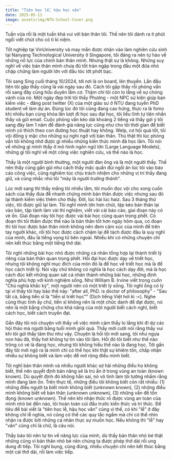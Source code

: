 ```yaml
---
title: "Tiên học lễ, hậu học văn"
date: 2025-05-11
image: assets/img/NTU-School-Cover.png
---
```


Tuần vừa rồi là một tuần khá vui với bản thân tôi. Thế nên tôi dành ra ít phút ngồi viết chút cho có tí kỉ niệm.

Tốt nghiệp tại VinUniversity và may mắn được nhận vào làm nghiên cứu sinh tại Nanyang Technological University ở Singapore, tôi đáng ra nên tự hào về những nỗ lực của chính bản thân mình. Nhưng thật sự là không. Những suy nghĩ về việc bản thân mình chưa đủ tốt tràn ngập trong đầu một đứa nhỏ chập chững làm người lớn với đầu tóc lớt phớt bạc.

Tôi sang Sing cuối tháng 10/2024, tới nơi là on board, lên thuyền. Lần đầu tiên tôi gặp thầy cũng là vài ngày sau đó. Cách tôi gặp thầy rồi phỏng vấn rồi sang đây cũng hữu duyên lắm cơ. Thậm chí tôi còn lo lắng về sự chóng vánh của nó. Một ngày đẹp trời tôi thấy Phương - một NPC sự kiện giúp bạn kiếm việc - đăng post twitter (X) của một giáo sư ở NTU đang tuyển PhD student về làm dự án. Đúng lúc đó tôi cũng đang cao hứng, thực ra là fomo khi nhiều bạn cùng khóa lần lượt đi học sau đại học, tôi liều lĩnh tự tiện nhắn thầy và gửi email. Cuộc phỏng vấn kéo dài khoảng 2 tiếng và thầy gợi ý tôi sang đây làm 1 năm để đánh giá năng lực cũng như cho tôi thời gian để biết mình có thích theo con đường học thuật hay không. Welp, cơ hội quá tốt, tôi vội đồng ý mặc cho những sự nghi ngờ với bản thân. Thú thật thì lúc phỏng vấn tôi không nhớ được gì nhiều những kiến thức mình đã học lắm. Tôi nói về những gì mình thấy ở mô hình ngôn ngữ lớn (Large Language Models), những gì tôi nghĩ về một công việc nghiên cứu, và thế nào là học.

Thầy là một người bình thường, một người đàn ông và là một người thầy. Thế nên thầy cũng gần gũi như cách thầy mặc quần đùi ngồi ăn lúc tôi vào báo cáo công việc, cũng nghiêm túc chịu trách nhiệm cho những vị trí thầy đang giữ, và cũng nhắc nhủ tôi "mày là *người trưởng thành*". 

Lúc mới sang thì thầy mắng tôi nhiều lắm, tôi muốn đọc vội cho xong cuốn sách của thầy đưa để nhanh chứng minh bản thân được việc nhưng sau đó lại thành kiếm việc thêm cho thầy. Đời, lúc hài lúc haiz. Sau 3 tháng thử việc, tôi được giữ lại làm. Tôi nghĩ mình lớn hơn chút, tập kéo bản thân lại vào bàn, tập tành làm vài thí nghiệm, viết vài cái báo cáo, giai đoạn này có vẻ ổn. Giai đoạn này tôi học được vài bài học cũng quan trọng phết. Có đoạn thì tôi thấm được thế nào là bản thân tốt hơn ngày hôm qua, có đoạn thì tôi học được bản thân mình không nên đem cảm xúc của mình để trên tay người khác, rồi tôi học được cách chậm lại để tách được đâu là suy nghĩ của mình, đâu là tiếng vọng từ bên ngoài. Nhiều khi có những chuyện chỉ nên kết thúc bằng một tiếng thở dài. 

Tôi nghĩ những bài học nhỏ được những cá nhân tổng hợp lại thành triết lý riêng của bản thân quan trọng phết. Hồi đại học được dạy về triết học, nhưng tôi không nghĩ mục đích của môn đó là để học về triết học mà là để học cách triết lý. Nói vậy chứ không có nghĩa là học cách dạy đời, mà là học cách đúc kết những quan sát cá nhân thành những bài học, những định nghĩa phù hợp với kinh nghiệm sống. Như William B. Irvine viết trong cuốn "Chủ nghĩa khắc kỷ", một người nên có một triết lý sống. Tôi nghĩ ổng có lý tại vì thầy tôi hay bảo thế này: "after all, PhD. is doctor of philosophy" - "Sau tất cả, bằng tiến sĩ là "tiến sĩ triết học"" (Dịch tiếng Việt hơi kì :<). Nghe cũng thực tỉnh ấy chứ, tiến sĩ không nên là một chức danh để đạt được, nó nên là một bằng chứng cho khả năng của  một người biết cách nghĩ, biết cách học, biết cách truyền đạt. 

Gần đây tôi nói chuyện với thầy về việc mình cảm thấy lo lắng khi đi dự các hội thảo mà người bằng tuổi mình giỏi quá. Thầy mới cười nói rằng thầy vui khi tôi gửi thầy tâm thư như vậy. Chuyện là hồi tôi mới sang, tôi như ngựa non háu đá, thầy hơi không tự tin vào tôi lắm. Hồi đó tôi biết như thế nào trông có vẻ là đang học, nhưng tôi không hiểu thế nào là đang học. Tới gần đây tôi mới ngộ ra là mình chỉ có thể học khi thật sự khiêm tốn, chấp nhận nhiều sự không biết và làm việc để mở rộng điều mình biết. 

Tôi nghĩ bản thân mình và nhiều người khác sợ hãi những điều họ không biết, thế nên quyết định bản năng sẽ là trú ẩn ở trong vùng an toàn (known known). Dù quyết định đó không hẳn sai, nó vô tình làm tôi tưởng nhầm rằng mình đang làm ổn. Trên thực tế, những điều tôi không biết còn rất nhiều: (1) những điều người ta biết mình không biết (unknown known), (2) những điều mình không biết về bản thân (unknown unknown), (3) những vấn đề tồn đọng (known unknown). Thế nên khi nhận thức rõ được vùng an toàn của mình nhỏ bé đến nào, tôi hoàn toàn cúi đầu trước kiến thức và tri thức. Để tiêu đề bài viết là "tiên học lễ, hậu học văn" cũng vì thế, có khi "lễ" ở đây không chỉ lễ nghĩa, nó cũng có thể các quy tắc ngầm mà chỉ có thể nhìn nhận ra được bởi những cá nhân thực sự muốn học. Nếu không thì "lễ" hay "văn" cũng chỉ là chữ, là câu nói.

Thầy bảo tôi nên tự tin về năng lực của mình, dù thấy bản thân nhỏ bé thật những cũng vì bản thân nhỏ bé nên chúng ta được phép thở dài rồi ung dung đi tiếp. Tôi nghĩ bụng, cũng đúng, nhiều chuyện chỉ nên kết thúc bằng một cái thở dài, rồi làm việc tiếp.
